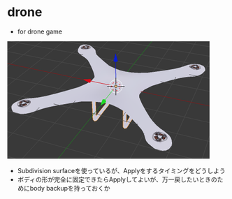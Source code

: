 # drone

* for drone game

![](./progress00.png)

* Subdivision surfaceを使っているが、Applyをするタイミングをどうしよう
* ボディの形が完全に固定できたらApplyしてよいが、万一戻したいときのためにbody backupを持っておくか